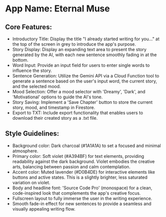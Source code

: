 # **App Name**: Eternal Muse

## Core Features:

- Introductory Title: Display the title "I already started writing for you…" at the top of the screen in grey to introduce the app's purpose.
- Story Display: Display an expanding text area to present the story generated by the AI, with each new sentence smoothly fading in at the bottom.
- Word Input: Provide an input field for users to enter single words to influence the story.
- Sentence Generation: Utilize the Gemini API via a Cloud Function tool to generate a sentence based on the user's input word, the current story, and the selected mood.
- Mood Selection: Offer a mood selector with 'Dreamy', 'Dark', and 'Motivational' options to guide the AI's tone.
- Story Saving: Implement a 'Save Chapter' button to store the current story, mood, and timestamp in Firestore.
- Export to TXT: Include export functionality that enables users to download their created story as a .txt file.

## Style Guidelines:

- Background color: Dark charcoal (#1A1A1A) to set a focused and minimal atmosphere.
- Primary color: Soft violet (#A394BF) for text elements, providing readability against the dark background. Violet embodies the creative arts, balancing between passion and calm contemplation.
- Accent color: Muted lavender (#D0B4DE) for interactive elements like buttons and active states. This is a slightly brighter, less saturated variation on violet.
- Body and headline font: 'Source Code Pro' (monospace) for a clean, code-inspired look that complements the app's creative focus.
- Fullscreen layout to fully immerse the user in the writing experience.
- Smooth fade-in effect for new sentences to provide a seamless and visually appealing writing flow.